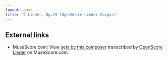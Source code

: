 ```yaml
---
layout: post
title: '2 Lieder, Op.19 (OpenScore Lieder Corpus)'
---
```


## External links

- MuseScore.com: View [sets by this composer] transcribed by [OpenScore Lieder] on MuseScore.com.

[sets by this composer]: https://musescore.com/openscore-lieder-corpus/sets/5106755
[OpenScore Lieder]: https://musescore.com/openscore-lieder-corpus

